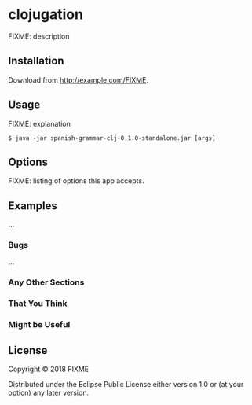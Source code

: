 # clojugation

FIXME: description

## Installation

Download from http://example.com/FIXME.

## Usage

FIXME: explanation

    $ java -jar spanish-grammar-clj-0.1.0-standalone.jar [args]

## Options

FIXME: listing of options this app accepts.

## Examples

...

### Bugs

...

### Any Other Sections
### That You Think
### Might be Useful

## License

Copyright © 2018 FIXME

Distributed under the Eclipse Public License either version 1.0 or (at
your option) any later version.
